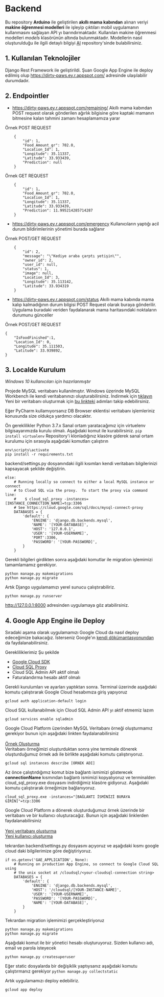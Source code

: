 # Backend

Bu repository **Arduino** ile geliştirilen **akıllı mama kabından** alınan veriyi **makine öğrenmesi modelleri** ile işleyip çıktıları mobil uygulamanın kullanmasını sağlayan API yı barındırmaktadır. Kullanılan makine öğrenmesi modelleri *models* klasörünün altında bulunmaktadır. Modellerin nasıl oluşturulduğu ile ilgili detaylı bilgiyi [AI](https://github.com/Dirty-Paws/AI) repository'sinde bulabilirsiniz.

## 1. Kullanılan Teknolojiler

Django Rest Framework ile geliştirildi. Şuan Google App Engine ile deploy edilmiş olup https://dirty-paws.ey.r.appspot.com/ adresinde ulaşılabilir durumdadır.

## 2. Endpointler

- https://dirty-paws.ey.r.appspot.com/remaining/ 
Akıllı mama kabından POST request olarak gönderilen ağırlık bilgisine göre kaptaki mamanın bitmesine kalan tahmini zamanı hesaplamamıza yarar

Örnek POST REQUEST
```
    {
        "id": 1,
        "Food_Amount_gr": 702.0,
        "Location_Id": 1,
        "Longitude": 35.11337,
        "Latitude": 33.933439,
        "Prediction": null
    }
```

Örnek GET REQUEST
```
    {
        "id": 1,
        "Food_Amount_gr": 702.0,
        "Location_Id": 1,
        "Longitude": 35.11337,
        "Latitude": 33.933439,
        "Prediction": 11.995214285714287
    }
```


- https://dirty-paws.ey.r.appspot.com/emergency Kullanıcıların yaptığı acil durum bildirimlerinin yönetimi burada sağlanır

Örnek POST/GET REQUEST
```
    {
        "id": 2,
        "message": "\"Kediye araba çarptı yetişin\"",
        "owner_id": 2,
        "user_id": null,
        "status": 1,
        "image": null,
        "Location_Id": 3,
        "Longitude": 35.113142,
        "Latitude": 33.934319
    }
```


- https://dirty-paws.ey.r.appspot.com/status Akıllı mama kabında mama kalıp kalmadığının durum bilgisi POST Request olarak buraya gönderilir. Uygulama buradaki veriden faydalanarak mama haritasındaki noktaların durumunu günceller

Örnek POST/GET REQUEST
```
{
	"IsFoodFinished":1,
	"Location_Id": 0,
	"Longitude": 35.111503,
	"Latitude": 33.939892,
}
```

## 3. Localde Kurulum

*Windows 10 kullanıcıları için hazırlanmıştır*

Projede MySQL veritabanı kullanılmıştır. Windows üzerinde MySQL Workbench ile kendi veritabanınızı oluşturabilirsiniz. İndirmek için [tıklayın](https://dev.mysql.com/downloads/workbench/) Yeni bir veritabanı oluşturmak için [bu linkteki](https://www.quackit.com/mysql/workbench/create_a_database.cfm) adımları takip edebilirsiniz. 

Eğer PyCharm kullamıyorsanız DB Browser eklentisi veritabanı işlemleriniz konusunda size oldukça yardımcı olacaktır.

Ön gereklilikler Python 3.7.x
Sanal ortam yaratacağımız için virtuelenv bilgisayarımızda kurulu olmalı. Aşağıdaki komut ile kurabilirsiniz.
```pip install virtualenv```
Repository'i klonladığınız klasöre giderek sanal ortam kurulumu için sırasıyla aşağıdaki komutları çalıştırın
```virtualenv env
env\scripts\activate
pip install -r requirements.txt
```
backend/settings.py dosyanındaki ilgili kısımları kendi veritabanı bilgilerinizi kapsayacak şekilde değiştirin.
```
else:
    # Running locally so connect to either a local MySQL instance or connect
    # to Cloud SQL via the proxy.  To start the proxy via command line:
    #    $ cloud_sql_proxy -instances=[INSTANCE_CONNECTION_NAME]=tcp:3306
    # See https://cloud.google.com/sql/docs/mysql-connect-proxy
    DATABASES = {
        'default': {
            'ENGINE': 'django.db.backends.mysql',
            'NAME': '[YOUR-DATABASE]',
            'HOST': '127.0.0.1',
            'USER': '[YOUR-USERNAME]',
            'PORT':3306,
            'PASSWORD': '[YOUR-PASSWORD]',
        }
    }
```

Gerekli bilgileri girdikten sonra aşağıdaki komutlar ile migration işlemimizi tamamlamamız gerekiyor.
```
python manage.py makemigrations
python manage.py migrate
```

Artık Django uygulamamızı yerel sunucu çalıştırabiliriz.
```
python manage.py runserver
```

http://127.0.0.1:8000 adresinden uygulamaya göz atabilirsiniz.

## 4. Google App Engine ile Deploy

Sıradaki aşama olarak uygulamamızı Google Cloud da nasıl deploy edeceğimize bakacağız. İsterseniz Google'ın [kendi dökümantasyonundan](https://cloud.google.com/python/django/appengine) da faydalanabilirsiniz.

Gerekliliklerimiz Şu şekilde
- [Google Cloud SDK](https://cloud.google.com/sdk/docs/install)
- [Cloud SQL Proxy](https://dl.google.com/cloudsql/cloud_sql_proxy_x64.exe)
- Cloud SQL Admin API aktif olmalı
- Faturalandırma hesabı aktif olmalı


Gerekli kurulumları ve ayarları yaptıktan sonra. Terminal üzerinde aşağıdaki komutu çalıştırarak Google Cloud hesabımıza giriş yapıyoruz
```
gcloud auth application-default login
```
Cloud SQL kullanabilmek için Cloud SQL Admin API yı aktif etmemiz lazım
```
gcloud services enable sqladmin
```
Google Cloud Platform üzerinden MySQL Veritabanı örneği oluşturmamız gerekiyor bunun için aşağıdaki linkten faydalanabilirsiniz<br><br>
[Örnek Oluşturma](https://cloud.google.com/sql/docs/mysql/create-instance)<br>
Veritabanı örneğimizi oluşturduktan sonra yine terminale dönerek oluşturduğumuz örnek adı ile birlikte aşağıdaki komutu çalıştırıyoruz.<br>
```
gcloud sql instances describe [ÖRNEK ADI]
```
Az önce çalıştırdığımız komut bize bağlantı ismimizi gösterecek **connectionName** kısmından bağlantı ismimizi kopyalıyoruz ve terminalden cloud_sql_proxy.exe dosyasını indirdiğimiz klasöre gidiyoruz. Aşağıdaki komutu çalıştırarak örneğimize bağlanıyoruz.
```
cloud_sql_proxy.exe -instances="[BAĞLANTI İSMİNİZİ BURAYA GİRİN]"=tcp:3306
```
Google Cloud Platform a dönerek oluşturduğumuz örnek üzerinde bir veritabanı ve bir kullanıcı oluşturacağız. Bunun için aşağıdaki linklerden faydalanabilirsiniz<br><br>
[Yeni veritabanı oluşturma](https://cloud.google.com/sql/docs/mysql/create-manage-databases#create)<br>
[Yeni kullanıcı oluşturma](https://cloud.google.com/sql/docs/mysql/create-manage-users#creating)<br>

tekrardan backend/settings.py dosyasını açıyoruz ve aşağıdaki kısmı google cloud daki bilgilerimize göre değiştiriyoruz.
```
if os.getenv('GAE_APPLICATION', None):
    # Running on production App Engine, so connect to Google Cloud SQL using
    # the unix socket at /cloudsql/<your-cloudsql-connection string>
    DATABASES = {
        'default': {
            'ENGINE': 'django.db.backends.mysql',
            'HOST': '/cloudsql/[YOUR-INSTANCE-NAME]',
            'USER': '[YOUR-USERNAME]',
            'PASSWORD': '[YOUR-PASSWORD]',
            'NAME': '[YOUR-DATABASE]',
        }
    }
```
Tekrardan migration işlemimizi gerçekleştiriyoruz
```
python manage.py makemigrations
python manage.py migrate
```
Aşağıdaki komut ile bir yönetici hesabı oluşturuyoruz. Sizden kullanıcı adı, email ve parola isteyecek
```
python manage.py createsuperuser
```

Eğer static dosyalarda bir değişiklik yaptıysanız aşağıdaki komutu çalıştırmanız gerekiyor
```python manage.py collectstatic```

Artık uygulamamızı deploy edebiliriz.

```gcloud app deploy```
